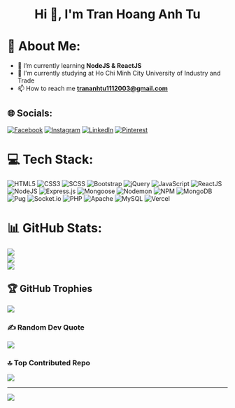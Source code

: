 
<h1 align="center">Hi 👋, I'm Tran Hoang Anh Tu</h1>

# 💫 About Me:
- 🌱 I’m currently learning **NodeJS & ReactJS**
- 🔭 I'm currently studying at Ho Chi Minh City University of Industry and Trade
- 📫 How to reach me **trananhtu1112003@gmail.com**

## 🌐 Socials:
[![Facebook](https://img.shields.io/badge/Facebook-%231877F2.svg?logo=Facebook&logoColor=white)](https://facebook.com/trhgatu) [![Instagram](https://img.shields.io/badge/Instagram-%23E4405F.svg?logo=Instagram&logoColor=white)](https://instagram.com/th_atu) [![LinkedIn](https://img.shields.io/badge/LinkedIn-%230077B5.svg?logo=linkedin&logoColor=white)](https://linkedin.com/in/tranhoanganhtu) [![Pinterest](https://img.shields.io/badge/Pinterest-%23E60023.svg?logo=Pinterest&logoColor=white)](https://pinterest.com/trhgatu) 

# 💻 Tech Stack:
![HTML5](https://img.shields.io/badge/html5-%23E34F26.svg?style=for-the-badge&logo=html5&logoColor=white) 
![CSS3](https://img.shields.io/badge/css3-%231572B6.svg?style=for-the-badge&logo=css3&logoColor=white) 
![SCSS](https://img.shields.io/badge/SCSS-%23CC6699.svg?style=for-the-badge&logo=sass&logoColor=white)
![Bootstrap](https://img.shields.io/badge/bootstrap-%238511FA.svg?style=for-the-badge&logo=bootstrap&logoColor=white) 
![jQuery](https://img.shields.io/badge/jquery-%230769AD.svg?style=for-the-badge&logo=jquery&logoColor=white) 
![JavaScript](https://img.shields.io/badge/javascript-%23323330.svg?style=for-the-badge&logo=javascript&logoColor=%23F7DF1E) 
![ReactJS](https://img.shields.io/badge/react.js-61DAFB?style=for-the-badge&logo=react&logoColor=white)
![NodeJS](https://img.shields.io/badge/node.js-6DA55F?style=for-the-badge&logo=node.js&logoColor=white) 
![Express.js](https://img.shields.io/badge/express.js-%23404d59.svg?style=for-the-badge&logo=express&logoColor=%2361DAFB) 
![Mongoose](https://img.shields.io/badge/mongoose-880000?style=for-the-badge&logo=mongoose&logoColor=white)
![Nodemon](https://img.shields.io/badge/NODEMON-%23323330.svg?style=for-the-badge&logo=nodemon&logoColor=%BBDEAD) 
![NPM](https://img.shields.io/badge/NPM-%23CB3837.svg?style=for-the-badge&logo=npm&logoColor=white) 
![MongoDB](https://img.shields.io/badge/MongoDB-%234ea94b.svg?style=for-the-badge&logo=mongodb&logoColor=white)
![Pug](https://img.shields.io/badge/Pug-FFF?style=for-the-badge&logo=pug&logoColor=A86454) 
![Socket.io](https://img.shields.io/badge/Socket.io-black?style=for-the-badge&logo=socket.io&badgeColor=010101) 
![PHP](https://img.shields.io/badge/php-%23777BB4.svg?style=for-the-badge&logo=php&logoColor=white) 
![Apache](https://img.shields.io/badge/apache-%23D42029.svg?style=for-the-badge&logo=apache&logoColor=white) 
![MySQL](https://img.shields.io/badge/mysql-4479A1.svg?style=for-the-badge&logo=mysql&logoColor=white) 
![Vercel](https://img.shields.io/badge/vercel-%23000000.svg?style=for-the-badge&logo=vercel&logoColor=white)

# 📊 GitHub Stats:
![](https://github-readme-stats.vercel.app/api?username=trhgatu&theme=dark&hide_border=false&include_all_commits=true&count_private=true)<br/>
![](https://github-readme-streak-stats.herokuapp.com/?user=trhgatu&theme=dark&hide_border=false)<br/>
![](https://github-readme-stats.vercel.app/api/top-langs/?username=trhgatu&theme=dark&hide_border=false&include_all_commits=true&count_private=true&layout=compact)

## 🏆 GitHub Trophies
![](https://github-profile-trophy.vercel.app/?username=trhgatu&theme=radical&no-frame=false&no-bg=false&margin-w=4)

### ✍️ Random Dev Quote
![](https://quotes-github-readme.vercel.app/api?type=vetical&theme=tokyonight)

### 🔝 Top Contributed Repo
![](https://github-contributor-stats.vercel.app/api?username=trhgatu&limit=5&theme=radical&combine_all_yearly_contributions=true)

---
[![](https://visitcount.itsvg.in/api?id=trhgatu&icon=5&color=13)](https://visitcount.itsvg.in)

<!-- Proudly created with GPRM ( https://gprm.itsvg.in ) -->
